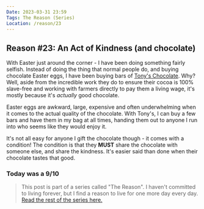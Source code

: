 ```yaml
---
Date: 2023-03-31 23:59
Tags: The Reason (Series)
Location: /reason/23
---
```


## Reason #23: An Act of Kindness (and chocolate)
With Easter just around the corner - I have been doing something fairly selfish. Instead of doing the thing that normal people do, and buying chocolate Easter eggs, I have been buying bars of [Tony's Chocolate](https://tonyschocolonely.com/uk/en). Why? Well, aside from the incredible work they do to ensure their cocoa is 100% slave-free and working with farmers directly to pay them a living wage, it's mostly because it's *actually* good chocolate.

Easter eggs are awkward, large, expensive and often underwhelming when it comes to the actual quality of the chocolate. With Tony's, I can buy a few bars and have them in my bag at all times, handing them out to anyone I run into who seems like they would enjoy it.

It's not all easy for anyone I gift the chocolate though - it comes with a condition! The condition is that they **MUST** share the chocolate with someone else, and share the kindness. It's easier said than done when their chocolate tastes that good.

### Today was a 9/10

>This post is part of a series called "The Reason". I haven't committed to living forever, but I find a reason to live for one more day every day. [Read the rest of the series here.](/reason/)